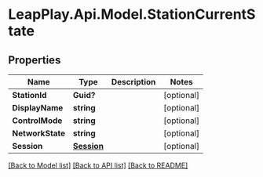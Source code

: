 # LeapPlay.Api.Model.StationCurrentState
## Properties

Name | Type | Description | Notes
------------ | ------------- | ------------- | -------------
**StationId** | **Guid?** |  | [optional] 
**DisplayName** | **string** |  | [optional] 
**ControlMode** | **string** |  | [optional] 
**NetworkState** | **string** |  | [optional] 
**Session** | [**Session**](Session.md) |  | [optional] 

[[Back to Model list]](../README.md#documentation-for-models) [[Back to API list]](../README.md#documentation-for-api-endpoints) [[Back to README]](../README.md)

